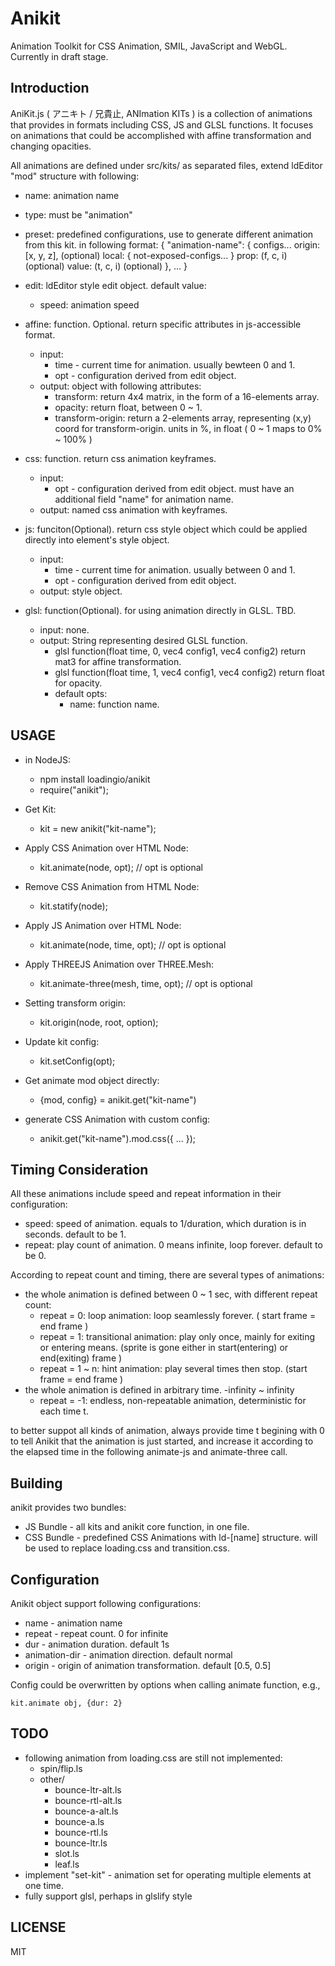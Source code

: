 # Anikit

Animation Toolkit for CSS Animation, SMIL, JavaScript and WebGL. Currently in draft stage.


## Introduction

AniKit.js ( アニキト / 兄貴止, ANImation KITs ) is a collection of animations that provides in formats including CSS, JS and GLSL functions. It focuses on animations that could be accomplished with affine transformation and changing opacities.

All animations are defined under src/kits/ as separated files, extend ldEditor "mod" structure with following:

 * name: animation name
 * type: must be "animation"
 * preset: predefined configurations, use to generate different animation from this kit. in following format:
   {
     "animation-name": {
       configs...
       origin: [x, y, z], (optional)
       local: { not-exposed-configs... }
       prop: (f, c, i)  (optional)
       value: (t, c, i) (optional)
     }, ...
   }
 * edit: ldEditor style edit object. default value:
   - speed: animation speed
   
 * affine: function. Optional. return specific attributes in js-accessible format.
   - input:
     - time - current time for animation. usually bewteen 0 and 1.
     - opt - configuration derived from edit object.
   - output: object with following attributes:
     - transform: return 4x4 matrix, in the form of a 16-elements array.
     - opacity: return float, between 0 ~ 1.
     - transform-origin: return a 2-elements array, representing (x,y) coord for transform-origin.
       units in %, in float ( 0 ~ 1 maps to 0% ~ 100% )

 * css: function. return css animation keyframes.
   - input:
     - opt - configuration derived from edit object. must have an additional field "name" for animation name.
   - output: named css animation with keyframes.

 * js: funciton(Optional). return css style object which could be applied directly into element's style object.
   - input:
     - time - current time for animation. usually between 0 and 1.
     - opt - configuration derived from edit object.
   - output: style object.

 * glsl: function(Optional). for using animation directly in GLSL. TBD.
   - input: none.
   - output: String representing desired GLSL function.
     - glsl function(float time, 0, vec4 config1, vec4 config2) return mat3 for affine transformation.
     - glsl function(float time, 1, vec4 config1, vec4 config2) return float for opacity.
     - default opts:
       * name: function name.

## USAGE

 * in NodeJS:
   - npm install loadingio/anikit
   - require("anikit");

 * Get Kit:
   - kit = new anikit("kit-name");

 * Apply CSS Animation over HTML Node:
   - kit.animate(node, opt); // opt is optional

 * Remove CSS Animation from HTML Node:
   - kit.statify(node); 

 * Apply JS Animation over HTML Node:
   - kit.animate(node, time, opt); // opt is optional

 * Apply THREEJS Animation over THREE.Mesh:
   - kit.animate-three(mesh, time, opt); // opt is optional

 * Setting transform origin:
   - kit.origin(node, root, option);

 * Update kit config:
   - kit.setConfig(opt);

 * Get animate mod object directly:
   - {mod, config} = anikit.get("kit-name")

 * generate CSS Animation with custom config:
   - anikit.get("kit-name").mod.css({ ... });

## Timing Consideration

All these animations include speed and repeat information in their configuration:
  * speed: speed of animation. equals to 1/duration, which duration is in seconds. default to be 1.
  * repeat: play count of animation. 0 means infinite, loop forever. default to be 0.

According to repeat count and timing, there are several types of animations:
 * the whole animation is defined between 0 ~ 1 sec, with different repeat count:
   * repeat = 0: loop animation: loop seamlessly forever. ( start frame = end frame )
   * repeat = 1: transitional animation: play only once, mainly for exiting or entering means. (sprite is gone either in start(entering) or end(exiting) frame )
   * repeat = 1 ~ n: hint animation: play several times then stop. (start frame = end frame )
 * the whole animation is defined in arbitrary time. -infinity ~ infinity
   * repeat = -1: endless, non-repeatable animation, deterministic for each time t.

to better suppot all kinds of animation, always provide time t begining with 0 to tell Anikit that the animation is just started, and increase it according to the elapsed time in the following animate-js and animate-three call.

## Building

anikit provides two bundles:
 * JS Bundle - all kits and anikit core function, in one file.
 * CSS Bundle - predefined CSS Animations with ld-[name] structure. will be used to replace loading.css and transition.css.


## Configuration

Anikit object support following configurations:

 * name - animation name
 * repeat - repeat count. 0 for infinite
 * dur - animation duration. default 1s
 * animation-dir - animation direction. default normal
 * origin - origin of animation transformation. default [0.5, 0.5]

Config could be overwritten by options when calling animate function, e.g.,

`
    kit.animate obj, {dur: 2}
`


## TODO

 * following animation from loading.css are still not implemented:
   - spin/flip.ls
   - other/
     - bounce-ltr-alt.ls
     - bounce-rtl-alt.ls
     - bounce-a-alt.ls
     - bounce-a.ls
     - bounce-rtl.ls
     - bounce-ltr.ls
     - slot.ls
     - leaf.ls
 * implement "set-kit" - animation set for operating multiple elements at one time.
 * fully support glsl, perhaps in glslify style


## LICENSE

MIT
